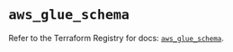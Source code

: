 # `aws_glue_schema`

Refer to the Terraform Registry for docs: [`aws_glue_schema`](https://registry.terraform.io/providers/hashicorp/aws/4.67.0/docs/resources/glue_schema).

